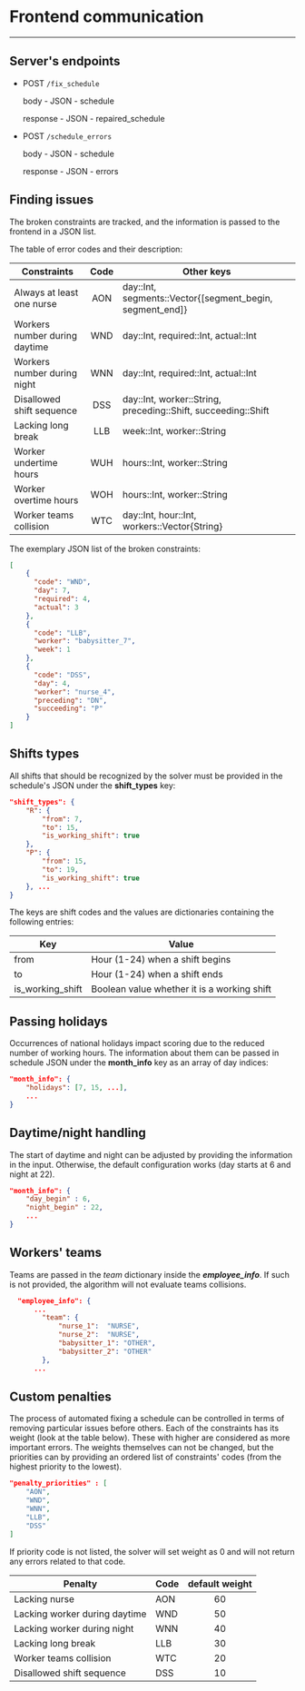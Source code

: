 # Frontend communication

---

## Server's endpoints

* POST `/fix_schedule`

  body - JSON - schedule

  response - JSON - repaired_schedule

* POST `/schedule_errors`

  body - JSON - schedule

  response - JSON - errors
  
## Finding issues

The broken constraints are tracked, and the information is passed to the frontend in a JSON list.

The table of error codes and their description:

|Constraints                    |Code|Other keys                                                                            |
|-------------------------------|:--:|--------------------------------------------------------------------------------------|
|Always at least one nurse      |AON | day::Int, segments::Vector{[segment_begin, segment_end]}                             |
|Workers number during daytime  |WND | day::Int, required::Int, actual::Int                                                 |
|Workers number during night    |WNN | day::Int, required::Int, actual::Int                                                 |
|Disallowed shift sequence      |DSS | day::Int, worker::String, preceding::Shift, succeeding::Shift                        |
|Lacking long break             |LLB | week::Int, worker::String                                                            |
|Worker undertime hours         |WUH | hours::Int, worker::String                                                           |
|Worker overtime hours          |WOH | hours::Int, worker::String                                                           |
|Worker teams collision         |WTC | day::Int, hour::Int, workers::Vector{String}                                         |

The exemplary JSON list of the broken constraints:

```json
[
    {
      "code": "WND",
      "day": 7,
      "required": 4,
      "actual": 3
    },
    {
      "code": "LLB",
      "worker": "babysitter_7",
      "week": 1
    },
    {
      "code": "DSS",
      "day": 4,
      "worker": "nurse_4",
      "preceding": "DN",
      "succeeding": "P"
    }
]
```

## Shifts types

All shifts that should be recognized by the solver must be provided in the schedule's JSON under the __shift_types__ key:

```json
"shift_types": {
    "R": {
        "from": 7,
        "to": 15,
        "is_working_shift": true
    },
    "P": {
        "from": 15,
        "to": 19,
        "is_working_shift": true
    }, ...
}
```

The keys are shift codes and the values are dictionaries containing the following entries:

| Key              | Value                                       |
|------------------|---------------------------------------------|
| from             | Hour (1-24) when a shift begins             |
| to               | Hour (1-24) when a shift ends               |
| is_working_shift | Boolean value whether it is a working shift |


## Passing holidays

Occurrences of national holidays impact scoring due to the reduced number of working hours. The information about them can be passed in schedule JSON under the __month_info__ key as an array of day indices:

```json
"month_info": {
    "holidays": [7, 15, ...],
    ...
}
```

## Daytime/night handling

The start of daytime and night can be adjusted by providing the information in the input. Otherwise, the default configuration works (day starts at 6 and night at 22).

```JSON
"month_info": {
    "day_begin" : 6,
    "night_begin" : 22,
    ...
}
```

## Workers' teams

Teams are passed in the _team_ dictionary inside the ___employee_info___. If such is not provided, the algorithm will not evaluate teams collisions.
```JSON
  "employee_info": {
      ...
        "team": {
            "nurse_1":  "NURSE",
            "nurse_2":  "NURSE",
            "babysitter_1": "OTHER",
            "babysitter_2": "OTHER"
        },
      ...
```

## Custom penalties

The process of automated fixing a schedule can be controlled in terms of removing particular issues before others. Each of the constraints has its weight (look at the table below). These with higher are considered as more important errors. The weights themselves can not be changed, but the priorities can by providing an ordered list of constraints' codes (from the highest priority to the lowest).

```json
"penalty_priorities" : [
    "AON",
    "WND",
    "WNN",
    "LLB",
    "DSS"
]
```
If priority code is not listed, the solver will set weight as 0 and will not return any errors related to that code.

| Penalty                         | Code | default weight |
|---------------------------------|------|:--------------:|
| Lacking nurse                   | AON  | 60             |
| Lacking worker during daytime   | WND  | 50             |
| Lacking worker during night     | WNN  | 40             |
| Lacking long break              | LLB  | 30             |
| Worker teams collision          | WTC  | 20             |
| Disallowed shift sequence       | DSS  | 10             |